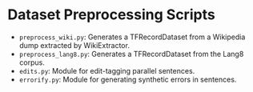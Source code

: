# Dataset Preprocessing Scripts
- `preprocess_wiki.py`: Generates a TFRecordDataset from a Wikipedia dump extracted by WikiExtractor.
- `preprocess_lang8.py`: Generates a TFRecordDataset from the Lang8 corpus.
- `edits.py`: Module for edit-tagging parallel sentences.
- `errorify.py`: Module for generating synthetic errors in sentences.
